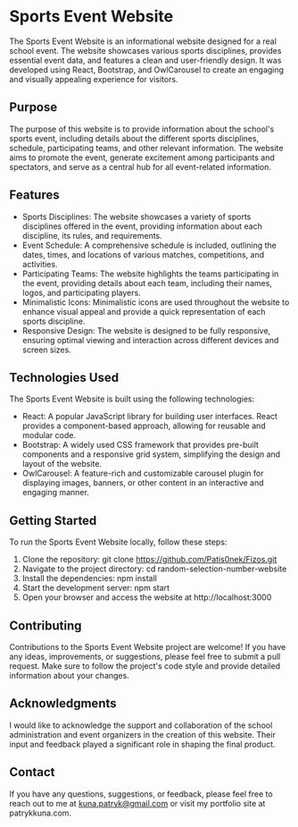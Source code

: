 # Sports Event Website
The Sports Event Website is an informational website designed for a real school event. The website showcases various sports disciplines, provides essential event data, and features a clean and user-friendly design. It was developed using React, Bootstrap, and OwlCarousel to create an engaging and visually appealing experience for visitors.

## Purpose
The purpose of this website is to provide information about the school's sports event, including details about the different sports disciplines, schedule, participating teams, and other relevant information. The website aims to promote the event, generate excitement among participants and spectators, and serve as a central hub for all event-related information.

## Features
- Sports Disciplines: The website showcases a variety of sports disciplines offered in the event, providing information about each discipline, its rules, and requirements.
- Event Schedule: A comprehensive schedule is included, outlining the dates, times, and locations of various matches, competitions, and activities.
- Participating Teams: The website highlights the teams participating in the event, providing details about each team, including their names, logos, and participating players.
- Minimalistic Icons: Minimalistic icons are used throughout the website to enhance visual appeal and provide a quick representation of each sports discipline.
- Responsive Design: The website is designed to be fully responsive, ensuring optimal viewing and interaction across different devices and screen sizes.

## Technologies Used
The Sports Event Website is built using the following technologies:

- React: A popular JavaScript library for building user interfaces. React provides a component-based approach, allowing for reusable and modular code.
- Bootstrap: A widely used CSS framework that provides pre-built components and a responsive grid system, simplifying the design and layout of the website.
- OwlCarousel: A feature-rich and customizable carousel plugin for displaying images, banners, or other content in an interactive and engaging manner.

## Getting Started
To run the Sports Event Website locally, follow these steps:

1. Clone the repository: git clone https://github.com/Patis0nek/Fizos.git
2. Navigate to the project directory: cd random-selection-number-website
3. Install the dependencies: npm install
4. Start the development server: npm start
5. Open your browser and access the website at http://localhost:3000

## Contributing
Contributions to the Sports Event Website project are welcome! If you have any ideas, improvements, or suggestions, please feel free to submit a pull request. Make sure to follow the project's code style and provide detailed information about your changes.

## Acknowledgments
I would like to acknowledge the support and collaboration of the school administration and event organizers in the creation of this website. Their input and feedback played a significant role in shaping the final product.

## Contact
If you have any questions, suggestions, or feedback, please feel free to reach out to me at kuna.patryk@gmail.com or visit my portfolio site at patrykkuna.com.
